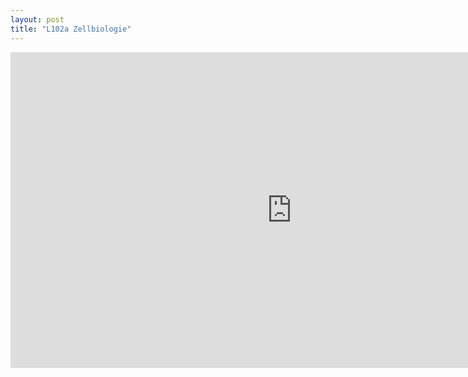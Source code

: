 ```yaml
---
layout: post
title: "L102a Zellbiologie"
---
```

<center>
<iframe src="https://player.vimeo.com/video/160989198" width="900" height="505" frameborder="0" webkitallowfullscreen mozallowfullscreen allowfullscreen></iframe>
</center>
